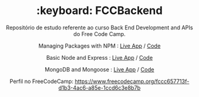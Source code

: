 <h1 align="center">:keyboard: FCCBackend</h1>
<p align="center">Repositório de estudo referente ao curso Back End Development and APIs do Free Code Camp.</p>
<p align="center">Managing Packages with NPM : <a href="https://boilerplate-npm.arthur-diesel.repl.co">Live App</a> / <a href="https://replit.com/@Arthur-Diesel/boilerplate-npm?v=1"> Code </a></p>
<p align="center">Basic Node and Express : <a href="https://boilerplate-express-1.arthur-diesel.repl.co">Live App</a> / <a href="https://replit.com/@Arthur-Diesel/boilerplate-express?v=1"> Code </a></p>
<p align="center">MongoDB and Mongoose : <a href="https://boilerplate-mongomongoose-1.arthur-diesel.repl.co">Live App</a> / <a href="https://replit.com/@Arthur-Diesel/boilerplate-mongomongoose-1#.replit"> Code </a></p>
<p align="center">Perfil no FreeCodeCamp: <a href="https://www.freecodecamp.org/fccc657713f-d1b3-4ac6-a85e-1ccd6c3e8b7b"> https://www.freecodecamp.org/fccc657713f-d1b3-4ac6-a85e-1ccd6c3e8b7b </a> </p>